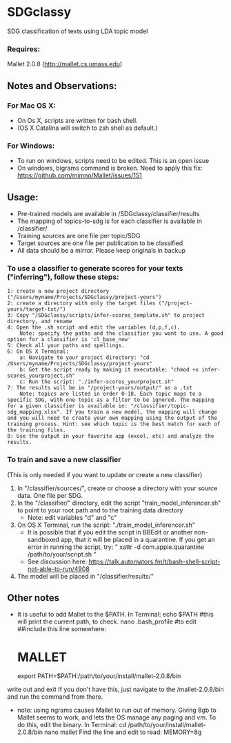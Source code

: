 # SDGclassy
SDG classification of texts using LDA topic model

### Requires:
Mallet 2.0.8 (http://mallet.cs.umass.edu)


## Notes and Observations:  
### For Mac OS X:
* On Os X, scripts are written for bash shell. 
* (OS X Catalina will switch to zsh shell as default.)

### For Windows:
* To run on windows, scripts need to be edited. This is an open issue
* On windows, bigrams command is broken. Need to apply this fix: https://github.com/mimno/Mallet/issues/151    

## Usage:
* Pre-trained models are available in /SDGclassy/classifier/results
* The mapping of topics-to-sdg is for each classifier is available in /classifier/ 
* Training sources are one file per topic/SDG  
* Target sources are one file per publication to be classified  
* All data should be a mirror. Please keep originals in backup  

### To use a classifier to generate scores for your texts ("inferring"), follow these steps:
	1: create a new project directory ("/Users/myname/Projects/SDGclassy/project-yours")
	2: create a directory with only the target files ("/project-yours/target-txt/")
	3: Copy "/SDGclassy/scripts/infer-scores_template.sh" to project directory, and rename
	4: Open the .sh script and edit the variables (d,p,f,c). 
		Note: specify the paths and the classifier you want to use. A good option for a classifier is 'cl_base_new'
	5: Check all your paths and spellings. 
	6: On OS X Terminal:
		a: Navigate to your project directory: "cd /Users/myname/Projects/SDGclassy/project-yours"
		b: Get the script ready by making it executable: "chmod +x infer-scores_yourproject.sh"
		c: Run the script: "./infer-scores_yourproject.sh"
	7: The results will be in "/project-yours/output/" as a .txt
		Note: topics are listed in order 0-18. Each topic maps to a specific SDG, with one topic as a filter to be ignored. The mapping for a given classifier is available in: "/classifier/topic-sdg_mapping.xlsx". If you train a new model, the mapping will change and you will need to create your own mapping using the output of the training process. Hint: see which topic is the best match for each of the training files.
	8: Use the output in your favorite app (excel, etc) and analyze the results.
		
### To train and save a new classifier  
(This is only needed if you want to update or create a new classifier)  
1. In "/classifier/sources/", create or choose a directory with your source data. One file per SDG.
1. In the "/classifier/" directory, edit the script "train_model_inferencer.sh" to point to your root path and to the training data directory  
	* Note: edit variables "d" and "c"
1. On OS X Terminal, run the script: "./train_model_inferencer.sh"  
	* It is possible that if you edit the script in BBEdit or another non-sandboxed app, that it will be placed in a quarantine. If you get an error in running the script, try: " xattr -d com.apple.quarantine /path/to/your/script.sh "
	* See discussion here: https://talk.automators.fm/t/bash-shell-script-not-able-to-run/4908 
1. The model will be placed in "/classifier/results/"



## Other notes
* It is useful to add Mallet to the $PATH. In Terminal:
	echo $PATH    #this will print the current path, to check. 
	nano .bash_profile		#to edit
	##include this line somewhere:
	# MALLET
	export PATH=$PATH:/path/to/your/install/mallet-2.0.8/bin

write out and exit
If you don't have this, just navigate to the /mallet-2.0.8/bin and run the command from there.


* note: using ngrams causes Mallet to run out of memory. Giving 8gb to Mallet seems to work, and lets the OS manage any paging and vm. To do this, edit the binary. In Terminal:
		cd /path/to/your/install/mallet-2.0.8/bin 
		nano mallet
	Find the line and edit to read: 
		MEMORY=8g
